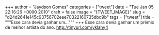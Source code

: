
+++
author = "Jaydson Gomes"
categories = ["tweet"]
date = "Tue Jan 05 22:16:26 +0000 2010"
draft = false
image = "{TWEET_IMAGE}"
slug = "d24d2641e145c90756702eee70322160735dbd9b"
tags = ["tweet"]
title = """Esse cara devia ganhar um..."""
+++
Esse cara devia ganhar um prêmio de melhor artista do ano. http://tinyurl.com/yklahy4
